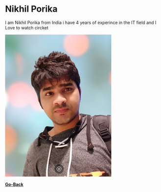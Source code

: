# Nikhil Porika


I am Nikhil Porika from India i have 4 years of experince in the IT field and I Love to watch circket 

![Profile](Nikhil-pic.png)

**[Go-Back](README.md)**